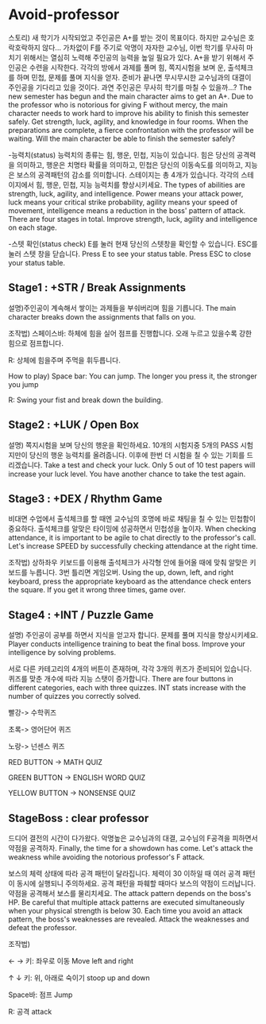 Avoid-professor
==========
스토리) 새 학기가 시작되었고 주인공은 A+를 받는 것이 목표이다. 하지만 교수님은 호락호락하지 않다... 가차없이 F를 주기로 악명이 자자한 교수님, 이번 학기를 무사히 마치기 위해서는 열심히 노력해 주인공의 능력을 높일 필요가 있다.  A+을 받기 위해서 주인공은 수련을 시작한다. 각각의 방에서 과제를 풀며 힘, 쪽지시험을 보며 운, 출석체크를 하며 민첩, 문제를 풀며 지식을 얻자. 준비가 끝나면 무시무시한 교수님과의 대결이 주인공을 기다리고 있을 것이다. 과연 주인공은 무사히 학기를 마칠 수 있을까...?
The new semester has begun and the main character aims to get an A+. Due to the professor who is notorious for giving F without mercy, the main character needs to work hard to improve his ability to finish this semester safely. Get strength, luck, agility, and knowledge in four rooms. When the preparations are complete, a fierce confrontation with the professor will be waiting. Will the main character be able to finish the semester safely?

-능력치(status)
 능력치의 종류는 힘, 행운, 민첩, 지능이 있습니다. 힘은 당신의 공격력을 의미하고, 행운은 치명타 확률을 의미하고, 민첩은 당신의 이동속도를 의미하고, 지능은 보스의 공격패턴의 감소를 의미합니다.  스테이지는 총 4개가 있습니다. 각각의 스테이지에서 힘, 행운, 민첩, 지능 능력치를 향상시키세요.
The types of abilities are strength, luck, agility, and intelligence. Power means your attack power, luck means your critical strike probability, agility means your speed of movement, intelligence means a reduction in the boss' pattern of attack. There are four stages in total. Improve strength, luck, agility and intelligence on each stage.

-스텟 확인(status check)
E를 눌러 현재 당신의 스텟창을 확인할 수 있습니다. ESC를 눌러 스텟 창을 닫습니다.
Press E to see your status table. Press ESC to close your status table.

Stage1 : +STR / Break Assignments
------
설명)주인공이 계속해서 쌓이는 과제들을 부숴버리며 힘을 기릅니다. 
The main character breaks down the assignments that falls on you.

조작법)
스페이스바: 하체에 힘을 실어 점프를 진행합니다. 오래 누르고 있을수록 강한 힘으로 점프합니다.

R: 상체에 힘을주며 주먹을 휘두릅니다.

How to play) 
Space bar: You can jump. The longer you press it, the stronger you jump

R: Swing your fist and break down the building. 

Stage2 : +LUK / Open Box
------
설명) 쪽지시험을 보며 당신의 행운을 확인하세요. 10개의 시험지중 5개의 PASS 시험지만이 당신의 행운 능력치를 올려줍니다. 이후에 한번 더 시험을 칠 수 있는 기회를 드리겠습니다.
Take a test and check your luck. Only 5 out of 10 test papers will increase your luck level. You have another chance to take the test again.

Stage3 : +DEX / Rhythm Game
------
비대면 수업에서 출석체크를 할 때엔 교수님의 호명에 바로 채팅을 칠 수 있는 민첩함이 중요하다. 출석체크를 알맞은 타이밍에 성공하면서 민첩성을 높이자. 
When checking attendance, it is important to be agile to chat directly to the professor's call. Let's increase SPEED by successfully checking attendance at the right time.

조작법) 상하좌우 키보드를 이용해 출석체크가 사각형 안에 들어올 때에 맞춰 알맞은 키보드를 누릅니다. 3번 틀리면 게임오버.
Using the up, down, left, and right keyboard, press the appropriate keyboard as the attendance check enters the square. If you get it wrong three times, game over.

Stage4 : +INT / Puzzle Game
------
설명) 주인공이 공부를 하면서 지식을 얻고자 합니다. 문제를 풀며 지식을 향상시키세요. 
Player conducts intelligence training to beat the final boss. Improve your intelligence by solving problems.

서로 다른 카테고리의 4개의 버튼이 존재하며, 각각 3개의 퀴즈가 준비되어 있습니다. 퀴즈를 맞춘 개수에 따라 지능 스탯이 증가합니다. 
There are four buttons in different categories, each with three quizzes. INT stats increase with the number of quizzes you correctly solved.

빨강-> 수학퀴즈

초록-> 영어단어 퀴즈

노랑-> 넌센스 퀴즈

RED BUTTON        ->  MATH QUIZ

GREEN BUTTON    ->  ENGLISH WORD QUIZ

YELLOW BUTTON   ->  NONSENSE QUIZ

StageBoss : clear professor
------
드디어 결전의 시간이 다가왔다. 악명높은 교수님과의 대결, 교수님의 F공격을 피하면서 약점을 공격하자. 
Finally, the time for a showdown has come. Let's attack the weakness while avoiding the notorious professor's F attack.

보스의 체력 상태에 따라 공격 패턴이 달라집니다. 체력이 30 이하일 때 여러 공격 패턴이 동시에 실행되니 주의하세요. 공격 패턴을 파훼할 때마다 보스의 약점이 드러납니다. 약점을 공격해서 보스를 물리치세요.
The attack pattern depends on the boss's HP. Be careful that multiple attack patterns are executed simultaneously when your physical strength is below 30. Each time you avoid an attack pattern, the boss's weaknesses are revealed. Attack the weaknesses and defeat the professor.

조작법) 

← → 키: 좌우로 이동 Move left and right

↑ ↓ 키: 위, 아래로 숙이기 stoop up and down
 
Space바: 점프 Jump

R: 공격 attack
